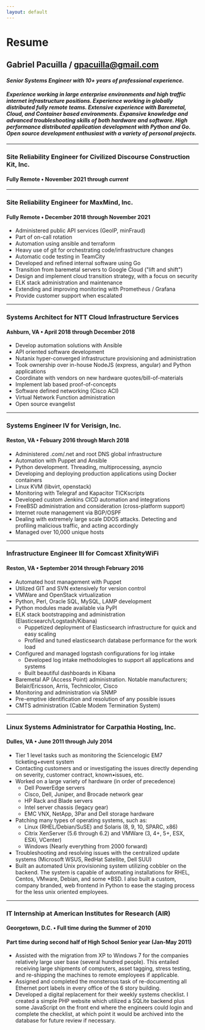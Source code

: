 ```yaml
---
layout: default
---
```


# Resume
## Gabriel Pacuilla / gpacuilla@gmail.com
#### _Senior Systems Engineer with 10+ years of professional experience._
#### _Experience working in large enterprise environments and high traffic internet infrastructure positions. Experience working in globally distributed fully remote teams. Extensive experience with Baremetal, Cloud, and Container based environments. Expansive knowledge and advanced troubleshooting skills of both hardware and software. High performance distributed application development with Python and Go. Open source development enthusiast with a variety of personal projects._

* * *

### Site Reliability Engineer for Civilized Discourse Construction Kit, Inc.
#### Fully Remote • November 2021 through *current*

* * *

### Site Reliability Engineer for MaxMind, Inc.
#### Fully Remote • December 2018 through November 2021
- Administered public API services (GeoIP, minFraud)
- Part of on-call rotation
- Automation using ansible and terraform
- Heavy use of git for orchestrating code/infrastructure changes
- Automatic code testing in TeamCity
- Developed and refined internal software using Go
- Transition from baremetal servers to Google Cloud ("lift and shift")
- Design and implement cloud transition strategy, with a focus on security
- ELK stack administration and maintenance
- Extending and improving monitoring with Prometheus / Grafana
- Provide customer support when escalated

* * *

### Systems Architect for NTT Cloud Infrastructure Services
#### Ashburn, VA • April 2018 through December 2018
- Develop automation solutions with Ansible
- API oriented software development 
- Nutanix hyper-converged infrastructure provisioning and administration
- Took ownership over in-house NodeJS (express, angular) and Python applications
- Coordinate with vendors on new hardware quotes/bill-of-materials
- Implement lab based proof-of-concepts
- Software defined networking (Cisco ACI)
- Virtual Network Function administration
- Open source evangelist

* * *

### Systems Engineer IV for Verisign, Inc.
#### Reston, VA • Febuary 2016 through March 2018
- Administered .com/.net and root DNS global infrastructure
- Automation with Puppet and Ansible
- Python development. Threading, multiprocessing, asyncio
- Developing and deploying production applications using Docker containers
- Linux KVM (libvirt, openstack)
- Monitoring with Telegraf and Kapacitor TICKscripts
- Developed custom Jenkins CICD automation and integrations
- FreeBSD administration and consideration (cross-platform support)
- Internet route management via BGP/OSPF
- Dealing with extremely large scale DDOS attacks. Detecting and profiling malicious traffic, and acting accordingly
- Managed over 10,000 unique hosts

* * *

### Infrastructure Engineer III for Comcast XfinityWiFi
#### Reston, VA • September 2014 through February 2016
- Automated host management with Puppet
- Utilized GIT and SVN extensively for version control
- VMWare and OpenStack virtualization
- Python, Perl, Oracle SQL, MySQL, LAMP development
- Python modules made available via PyPI
- ELK stack bootstrapping and administration (Elasticsearch/Logstash/Kibana)
  - Puppetized deployment of Elasticsearch infrastructure for quick and easy scaling
  - Profiled and tuned elasticsearch database performance for the work load
- Configured and managed logstash configurations for log intake
  - Developed log intake methodologies to support all applications and systems
  - Built beautiful dashboards in Kibana
- Baremetal AP (Access Point) administration. Notable manufacturers; Belair/Ericsson, Arris, Technicolor, Cisco
- Monitoring and administration via SNMP
- Pre-emptive identification and resolution of any possible issues
- CMTS administration (Cable Modem Termination System)

* * *

### Linux Systems Administrator for Carpathia Hosting, Inc.
#### Dulles, VA • June 2011 through July 2014
- Tier 1 level tasks such as monitoring the Sciencelogic EM7 ticketing+event system
- Contacting customers and or investigating the issues directly depending on severity, customer contract, known•issues, etc.
- Worked on a large variety of hardware (in order of precedence)
  - Dell PowerEdge servers
  - Cisco, Dell, Juniper, and Brocade network gear
  - HP Rack and Blade servers
  - Intel server chassis (legacy gear)
  - EMC VNX, NetApp, 3Par and Dell storage hardware
- Patching many types of operating systems, such as:
  - Linux (RHEL/Debian/SuSE) and Solaris (8, 9, 10, SPARC, x86)
  - Citrix XenServer (5.6 through 6.2) and VMWare (3, 4+, 5+, ESX, ESXi, VCenter)
  - Windows (Nearly everything from 2000 forward)
- Troubleshooting and resolving issues with the centralized update systems 
(Microsoft WSUS, RedHat Satellite, Dell SUU)
- Built an automated Unix provisioning system utilizing cobbler on the backend. The system is capable of automating installations for RHEL, Centos, VMware, Debian, and some *BSD. I also built a custom, company branded, web frontend in Python to ease the staging process for the less unix oriented employees.

* * *

### IT Internship at American Institutes for Research (AIR)
#### Georgetown, D.C. • Full time during the Summer of 2010
#### Part time during second half of High School Senior year (Jan-May 2011)
- Assisted with the migration from XP to Windows 7 for the companies relatively large user base (several hundred people). This entailed receiving large shipments of computers, asset tagging, stress testing, and re-shipping the machines to remote employees if applicable.
- Assigned and completed the monsterous task of re-documenting all Ethernet port labels in every office of the 6 story building.
- Developed a digital replacement for their weekly systems checklist. I created a simple PHP website which utilized a SQLite backend plus some JavaScript on the front end where the engineers could login and complete the checklist, at which point it would be archived into the database for future review if necessary.
